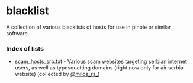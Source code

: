# blacklist

A collection of various blacklists of hosts for use in pihole or similar software.

### Index of lists

* [scam_hosts_srb.txt](/lists/scam_hosts_srb.txt) - Various scam websites targeting serbian internet users, as well as typosquatting domains (right now only for air serbia website) (collected by [@milos_rs_](https://twitter.com/milos_rs_ "@milos_rs_ on X"))